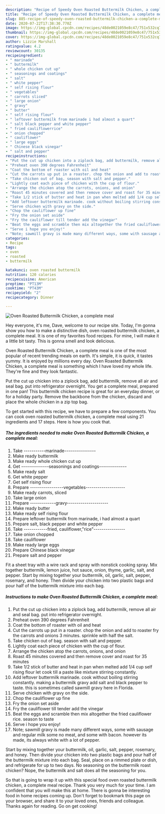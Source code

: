 ```yaml
---
description: "Recipe of Speedy Oven Roasted Buttermilk Chicken, a complete meal"
title: "Recipe of Speedy Oven Roasted Buttermilk Chicken, a complete meal"
slug: 885-recipe-of-speedy-oven-roasted-buttermilk-chicken-a-complete-meal
date: 2020-07-22T17:38:30.770Z
image: https://img-global.cpcdn.com/recipes/48de0021059e8c47/751x532cq70/oven-roasted-buttermilk-chicken-a-complete-meal-recipe-main-photo.jpg
thumbnail: https://img-global.cpcdn.com/recipes/48de0021059e8c47/751x532cq70/oven-roasted-buttermilk-chicken-a-complete-meal-recipe-main-photo.jpg
cover: https://img-global.cpcdn.com/recipes/48de0021059e8c47/751x532cq70/oven-roasted-buttermilk-chicken-a-complete-meal-recipe-main-photo.jpg
author: Lizzie Marshall
ratingvalue: 4.2
reviewcount: 30135
recipeingredient:
- " marinade"
- " buttermilk"
- " whole chicken cut up"
- " seasonings and coatings"
- " salt"
- " white pepper"
- " self rising flour"
- " vegetables"
- " carrots sliced"
- " large onion"
- " gravy"
- " butter"
- " self rising flour"
- " leftover buttermilk from marinade i had almost a quart"
- " salt black pepper and white pepper"
- " fried cauliflowerrice"
- " onion chopped"
- " cauliflower"
- " large eggs"
- " Chinese black vinegar"
- " salt and pepper"
recipeinstructions:
- "Put the cut up chicken into a ziplock bag, add buttermilk, remove all air and seal bag. put into refrigerator overnight."
- "Preheat oven 390 degrees Fahrenheit"
- "Coat the bottom of roaster with oil and heat"
- "Cut the carrots up put in a roaster. chop the onion and add to roaster fry the carrots and onions 3 minutes. sprinkle with half the salt."
- "Take chicken out of bag. season with salt and pepper."
- "Lightly coat each piece of chicken with the cup of flour."
- "Arrange the chicken atop the carrots, onions, and onion"
- "Roast 45 minutes covered and then remove cover and roast for 35 minutes"
- "Take 1/2 stick of butter and heat in pan when melted add 1/4 cup self rising flour let cook till a paste like mixture stirring constantly."
- "Add leftover buttermilk marinade. cook without boiling stirring constantly. making a buttermilk gravy add salt and black pepper to taste. this is sometimes called sawmill gravy here in Florida."
- "Serve chicken with gravy on the side."
- "Chop the cauliflower up fine"
- "Fry the onion set aside"
- "Fry the cauliflower till tender add the vinegar"
- "Beat the eggs and scramble then mix altogether the fried cauliflower rice. season to taste"
- "Serve i hope you enjoy!"
- "Note; sawmill gravy is made many different ways, some with sausage and regular milk some no meat, and some with bacon. however its made, its always white with a lot of pepper."
categories:
- Recipe
tags:
- oven
- roasted
- buttermilk

katakunci: oven roasted buttermilk 
nutrition: 120 calories
recipecuisine: American
preptime: "PT13M"
cooktime: "PT43M"
recipeyield: "2"
recipecategory: Dinner

---
```



![Oven Roasted Buttermilk Chicken, a complete meal](https://img-global.cpcdn.com/recipes/48de0021059e8c47/751x532cq70/oven-roasted-buttermilk-chicken-a-complete-meal-recipe-main-photo.jpg)

Hey everyone, it's me, Dave, welcome to our recipe site. Today, I'm gonna show you how to make a distinctive dish, oven roasted buttermilk chicken, a complete meal. It is one of my favorites food recipes. For mine, I will make it a little bit tasty. This is gonna smell and look delicious.

Oven Roasted Buttermilk Chicken, a complete meal is one of the most popular of recent trending meals on earth. It's simple, it is quick, it tastes yummy. It is enjoyed by millions every day. Oven Roasted Buttermilk Chicken, a complete meal is something which I have loved my whole life. They're fine and they look fantastic.

Put the cut up chicken into a ziplock bag, add buttermilk, remove all air and seal bag. put into refrigerator overnight. You get a complete meal, prepared in one pan! This buttermilk chicken recipe is great for an everyday dinner, or for a holiday party. Remove the backbone from the chicken, discard and place the whole chicken in a zip top bag.


To get started with this recipe, we have to prepare a few components. You can cook oven roasted buttermilk chicken, a complete meal using 21 ingredients and 17 steps. Here is how you cook that.

<!--inarticleads1-->

##### The ingredients needed to make Oven Roasted Buttermilk Chicken, a complete meal:

1. Take  -----------marinade----------------
1. Make ready  buttermilk
1. Make ready  whole chicken cut up
1. Get  --------------seasonings and coatings--------------
1. Make ready  salt
1. Get  white pepper
1. Get  self rising flour
1. Prepare  -----------------vegetables--------------------
1. Make ready  carrots, sliced
1. Take  large onion
1. Prepare  -------------gravy---------------------
1. Make ready  butter
1. Make ready  self rising flour
1. Prepare  leftover buttermilk from marinade, i had almost a quart
1. Prepare  salt, black pepper and white pepper
1. Take  ------------fried, cauliflower,&#34;rice&#34;----------------
1. Take  onion chopped
1. Take  cauliflower
1. Make ready  large eggs
1. Prepare  Chinese black vinegar
1. Prepare  salt and pepper


Fit a sheet tray with a wire rack and spray with nonstick cooking spray. Mix together buttermilk, lemon juice, hot sauce, onion, thyme, garlic, salt, and pepper. Start by mixing together your buttermilk, oil, garlic, salt, pepper, rosemary, and honey. Then divide your chicken into two plastic bags and pour half of the buttermilk mixture into each bag. 

<!--inarticleads2-->

##### Instructions to make Oven Roasted Buttermilk Chicken, a complete meal:

1. Put the cut up chicken into a ziplock bag, add buttermilk, remove all air and seal bag. put into refrigerator overnight.
1. Preheat oven 390 degrees Fahrenheit
1. Coat the bottom of roaster with oil and heat
1. Cut the carrots up put in a roaster. chop the onion and add to roaster fry the carrots and onions 3 minutes. sprinkle with half the salt.
1. Take chicken out of bag. season with salt and pepper.
1. Lightly coat each piece of chicken with the cup of flour.
1. Arrange the chicken atop the carrots, onions, and onion
1. Roast 45 minutes covered and then remove cover and roast for 35 minutes
1. Take 1/2 stick of butter and heat in pan when melted add 1/4 cup self rising flour let cook till a paste like mixture stirring constantly.
1. Add leftover buttermilk marinade. cook without boiling stirring constantly. making a buttermilk gravy add salt and black pepper to taste. this is sometimes called sawmill gravy here in Florida.
1. Serve chicken with gravy on the side.
1. Chop the cauliflower up fine
1. Fry the onion set aside
1. Fry the cauliflower till tender add the vinegar
1. Beat the eggs and scramble then mix altogether the fried cauliflower rice. season to taste
1. Serve i hope you enjoy!
1. Note; sawmill gravy is made many different ways, some with sausage and regular milk some no meat, and some with bacon. however its made, its always white with a lot of pepper.


Start by mixing together your buttermilk, oil, garlic, salt, pepper, rosemary, and honey. Then divide your chicken into two plastic bags and pour half of the buttermilk mixture into each bag. Seal, place on a rimmed plate or dish, and refrigerate for up to two days. No seasoning on the buttermilk roast chicken? Nope, the buttermilk and salt does all the seasoning for you. 

So that is going to wrap it up with this special food oven roasted buttermilk chicken, a complete meal recipe. Thank you very much for your time. I am confident that you will make this at home. There is gonna be interesting food in home recipes coming up. Don't forget to bookmark this page on your browser, and share it to your loved ones, friends and colleague. Thanks again for reading. Go on get cooking!
